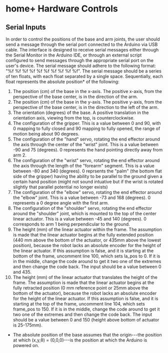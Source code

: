 # home+ Hardware Controls
## Serial Inputs
In order to control the positions of the base and arm joints, the user should send a message through the serial port connected to the Arduino via USB cable. The interface is designed to receive serial messages either through the Serial Monitor in the Arduino IDE, or through an external script configured to send messages through the appropriate serial port on the user's device. The serial message should adhere to the following format: "%f %f %f %f %f %f %f %f %f %f". The serial message should be a series of ten floats, with each float separated by a single space. Sequentially, each float represents the absolute position* of the following:
1. The position (cm) of the base in the x-axis. The positive x-axis, from the perspective of the base center, is in the direction of the arm.
2. The position (cm) of the base in the y-axis. The positive y-axis, from the perspective of the base center, is in the direction to the left of the arm.
3. The orientation (degrees) of the base. A positive translation in the orientation axis, viewing from the top, is counterclockwise.
4. The configuration of the gripper. This is a value between 0 and 90, with 0 mapping to fully closed and 90 mapping to fully opened, the range of motion being about 90 degrees.
5. The configuration of the "hand" servo, rotating the end effector around the axis through the center of the "wrist" joint. This is a value between -90 and 75 (degrees). 0 represents the hand pointing directly away from arm 2.
6. The configuration of the "wrist" servo, rotating the end effector around the axis through the length of the "forearm" segment. This is a value between -80 and 340 (degrees). 0 reprsents the "palm" (the bottom flat side of the gripper) having the ability to be parallel to the ground given a certain hand position (might not sound intuative but if the wrist is rotated slightly that parallel potential no longer exists)
7. The configuration of the "elbow" servo, rotating the end effector around the "elbow" joint. This is a value between -73 and 168 (degrees). 0 represents a 0 degree angle with the first arm.
8. The configuration of the "shoulder" servo, rotating the end effector around the "shoulder" joint, which is mounted to the top of the center linear actuator. This is a value between -45 and 140 (degrees). 0 corresponds to arm 1 being perpendicular to the ground.
9. The height (mm) of the linear actuator within the frame. The assumption is made that the linear actuator begins at the fully extended position (440 mm above the bottom of the actuator, or 435mm above the lowest position), because the robot lacks an absolute encoder for the height of the linear actuator. If this assumption is false, and it is starting at the bottom of the frame, uncomment line 100, which sets la_pos to 0. If it is in the middle, change the code around to get it two one of the extremes and then change the code back. The input should be a value between 0 and 435.
10. The height (mm) of the linear actuator that translates the height of the frame. The assumption is made that the linear actuator begins at the fully retracted position (0 mm reference point or 25mm above the bottom of the actuator), because the robot lacks an absolute encoder for the height of the linear actuator. If this assumption is false, and it is starting at the top of the frame, uncomment line 104, which sets frame_pos to 150. If it is in the middle, change the code around to get it two one of the extremes and then change the code back. The input should be a value between 0 and 150 (height above bottom of actuator is 25-175mm).
* The absolute position of the base assumes that the origin---the position at which (x,y,θ) = (0,0,0)---is the position at which the Arduino is powered on.